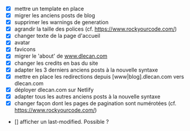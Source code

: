 - [x] mettre un template en place
- [x] migrer les anciens posts de blog
- [x] supprimer les warnings de generation
- [x] agrandir la taille des polices (cf. https://www.rockyourcode.com/)
- [x] changer texte de la page d'accueil
- [x] avatar
- [x] favicons
- [x] migrer le 'about' de www.dlecan.com
- [x] changer les credits en bas du site
- [x] adapter les 3 derniers anciens posts à la nouvelle syntaxe
- [x] mettre en place les redirections depuis [www|blog].dlecan.com vers dlecan.com
- [x] déployer dlecan.com sur Netlify
- [x] adapter tous les autres anciens posts à la nouvelle syntaxe
- [x] changer façon dont les pages de pagination sont numérotées (cf. https://www.rockyourcode.com/)
- [] afficher un last-modified. Possible ?
